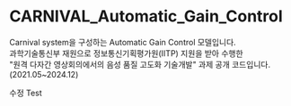 # CARNIVAL_Automatic_Gain_Control
Carnival system을 구성하는 Automatic Gain Control 모델입니다.<br>
과학기술통신부 재원으로 정보통신기획평가원(IITP) 지원을 받아 수행한<br>
"원격 다자간 영상회의에서의 음성 품질 고도화 기술개발" 과제 공개 코드입니다.<br>
(2021.05~2024.12)<br>

수정 Test

